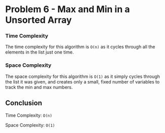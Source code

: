 # Problem 6 - Max and Min in a Unsorted Array

### Time Complexity

The time complexity for this algorithm is `O(n)` as it cycles through all the elements in the list just one time.

### Space Complexity

The space complexity for this algorithm is `O(1)` as it simply cycles through the list it was given, and creates only
a small, fixed number of variables to track the min and max numbers.

## Conclusion

Time Complexity: `O(n)`

Space Complexity: `O(1)`

